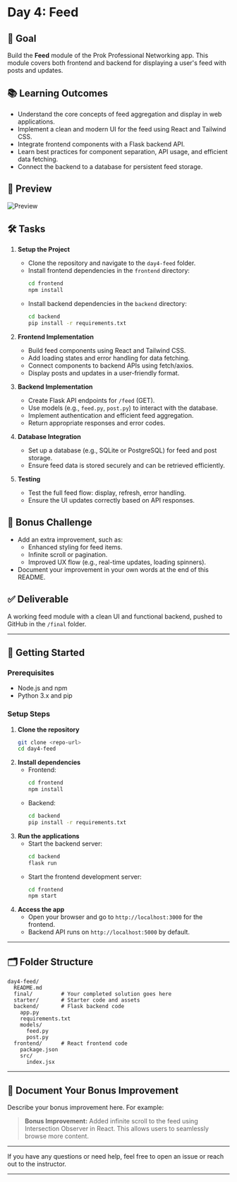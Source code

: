 # Day 4: Feed

## 🎯 Goal

Build the **Feed** module of the Prok Professional Networking app. This module covers both frontend and backend for displaying a user's feed with posts and updates.

## 📚 Learning Outcomes

- Understand the core concepts of feed aggregation and display in web applications.
- Implement a clean and modern UI for the feed using React and Tailwind CSS.
- Integrate frontend components with a Flask backend API.
- Learn best practices for component separation, API usage, and efficient data fetching.
- Connect the backend to a database for persistent feed storage.

## 📸 Preview

![Preview](./starter/preview.png)

## 🛠️ Tasks

1. **Setup the Project**

   - Clone the repository and navigate to the `day4-feed` folder.
   - Install frontend dependencies in the `frontend` directory:
     ```bash
     cd frontend
     npm install
     ```
   - Install backend dependencies in the `backend` directory:
     ```bash
     cd backend
     pip install -r requirements.txt
     ```

2. **Frontend Implementation**

   - Build feed components using React and Tailwind CSS.
   - Add loading states and error handling for data fetching.
   - Connect components to backend APIs using fetch/axios.
   - Display posts and updates in a user-friendly format.

3. **Backend Implementation**

   - Create Flask API endpoints for `/feed` (GET).
   - Use models (e.g., `feed.py`, `post.py`) to interact with the database.
   - Implement authentication and efficient feed aggregation.
   - Return appropriate responses and error codes.

4. **Database Integration**

   - Set up a database (e.g., SQLite or PostgreSQL) for feed and post storage.
   - Ensure feed data is stored securely and can be retrieved efficiently.

5. **Testing**
   - Test the full feed flow: display, refresh, error handling.
   - Ensure the UI updates correctly based on API responses.

## 🧪 Bonus Challenge

- Add an extra improvement, such as:
  - Enhanced styling for feed items.
  - Infinite scroll or pagination.
  - Improved UX flow (e.g., real-time updates, loading spinners).
- Document your improvement in your own words at the end of this README.

## ✅ Deliverable

A working feed module with a clean UI and functional backend, pushed to GitHub in the `/final` folder.

---

## 🚀 Getting Started

### Prerequisites

- Node.js and npm
- Python 3.x and pip

### Setup Steps

1. **Clone the repository**
   ```bash
   git clone <repo-url>
   cd day4-feed
   ```
2. **Install dependencies**
   - Frontend:
     ```bash
     cd frontend
     npm install
     ```
   - Backend:
     ```bash
     cd backend
     pip install -r requirements.txt
     ```
3. **Run the applications**
   - Start the backend server:
     ```bash
     cd backend
     flask run
     ```
   - Start the frontend development server:
     ```bash
     cd frontend
     npm start
     ```
4. **Access the app**
   - Open your browser and go to `http://localhost:3000` for the frontend.
   - Backend API runs on `http://localhost:5000` by default.

---

## 🗂️ Folder Structure

```
day4-feed/
  README.md
  final/         # Your completed solution goes here
  starter/       # Starter code and assets
  backend/       # Flask backend code
    app.py
    requirements.txt
    models/
      feed.py
      post.py
  frontend/      # React frontend code
    package.json
    src/
      index.jsx
```

---

## 📝 Document Your Bonus Improvement

Describe your bonus improvement here. For example:

> **Bonus Improvement:** Added infinite scroll to the feed using Intersection Observer in React. This allows users to seamlessly browse more content.

---

If you have any questions or need help, feel free to open an issue or reach out to the instructor.

---
